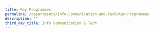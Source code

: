 ```yaml
---
title: Key Programmes
permalink: /departments/Info-Communication-and-Tech/Key-Programmes
description: ""
third_nav_title: Info Communication & Tech
---
```

